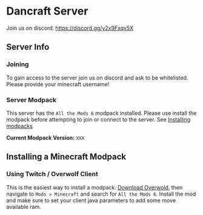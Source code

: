 # Dancraft Server

Join us on discord: https://discord.gg/y2x9Fxqv5X

## Server Info

### Joining 
To gain access to the server join us on discord and ask to be whitelisted. Please provide your minecraft username!

### Server Modpack
This server has the `All the Mods 6` modpack installed. Please use install the modpack before attempting to join or connect to the server. See [Installing modpacks](#Installing)

**Current Modpack Version:** `XXX`

## Installing a Minecraft Modpack

### Using Twitch / Overwolf Client

This is the easiest way to install a modpack. [Download Overwold](https://download.overwolf.com/install/Download?Channel=web_dl_btn2), then navigate to `Mods > Minecraft` and search for `All the Mods 6`. Install the mod and make sure to set your client java parameters to add some move available ram.   
